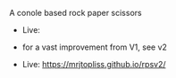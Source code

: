 A conole based rock paper scissors
- Live:

- for a vast improvement from V1, see v2
- Live: https://mrjtopliss.github.io/rpsv2/
